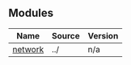<!-- BEGIN_TF_DOCS -->




## Modules

| Name | Source | Version |
|------|--------|---------|
| <a name="module_network"></a> [network](#module\_network) | ../ | n/a |






<!-- END_TF_DOCS -->